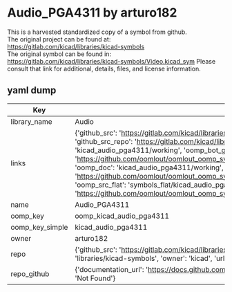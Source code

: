 # Audio_PGA4311 by arturo182  
This is a harvested standardized copy of a symbol from github.  
The original project can be found at:  
https://gitlab.com/kicad/libraries/kicad-symbols  
The original symbol can be found in:
https://gitlab.com/kicad/libraries/kicad-symbols/Video.kicad_sym
Please consult that link for additional, details, files, and license information.  
## yaml dump  
| Key | Value |  
| --- | --- |  
| library_name | Audio |  
| links | {'github_src': 'https://gitlab.com/kicad/libraries/kicad-symbols/Video.kicad_sym', 'github_src_repo': 'https://gitlab.com/kicad/libraries/kicad-symbols', 'oomp_bot': 'kicad_audio_pga4311/working', 'oomp_bot_github': 'https://github.com/oomlout/oomlout_oomp_symbol_bot/tree/main/kicad_audio_pga4311/working', 'oomp_doc': 'kicad_audio_pga4311/working', 'oomp_doc_github': 'https://github.com/oomlout/oomlout_oomp_symbol_doc/tree/main/kicad_audio_pga4311/working', 'oomp_src_flat': 'symbols_flat/kicad_audio_pga4311/working', 'oomp_src_flat_github': 'https://github.com/oomlout/oomlout_oomp_symbol_src/tree/main/kicad_audio_pga4311/working'} |  
| name | Audio_PGA4311 |  
| oomp_key | oomp_kicad_audio_pga4311 |  
| oomp_key_simple | kicad_audio_pga4311 |  
| owner | arturo182 |  
| repo | {'github_src': 'https://gitlab.com/kicad/libraries/kicad-symbols/Video.kicad_sym', 'name': 'libraries/kicad-symbols', 'owner': 'kicad', 'url': 'https://gitlab.com/kicad/libraries/kicad-symbols'} |  
| repo_github | {'documentation_url': 'https://docs.github.com/rest/repos/repos#get-a-repository', 'message': 'Not Found'} |  

